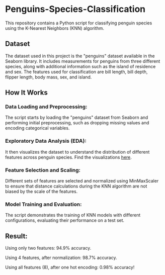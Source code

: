 # Penguins-Species-Classification
This repository contains a Python script for classifying penguin species using the K-Nearest Neighbors (KNN) algorithm. 

## Dataset

The dataset used in this project is the "penguins" dataset available in the Seaborn library. It includes measurements for penguins from three different species, along with additional information such as the island of residence and sex. The features used for classification are bill length, bill depth, flipper length, body mass, sex, and island.

## How It Works

### Data Loading and Preprocessing: 
The script starts by loading the "penguins" dataset from Seaborn and performing initial preprocessing, such as dropping missing values and encoding categorical variables.

### Exploratory Data Analysis (EDA): 
It then visualizes the dataset to understand the distribution of different features across penguin species. Find the visualizations [here](https://github.com/Beh-naz/Penguins-Species-Classification/tree/main/Visualizations).

### Feature Selection and Scaling: 
Different sets of features are selected and normalized using MinMaxScaler to ensure that distance calculations during the KNN algorithm are not biased by the scale of the features.

### Model Training and Evaluation: 
The script demonstrates the training of KNN models with different configurations, evaluating their performance on a test set.

## Result:
Using only two features:  94.9% accuracy.

Using 4 features, after normalization:  98.7% accuracy.

Using all features (8), after one hot encoding: 0.98% accuracy!
